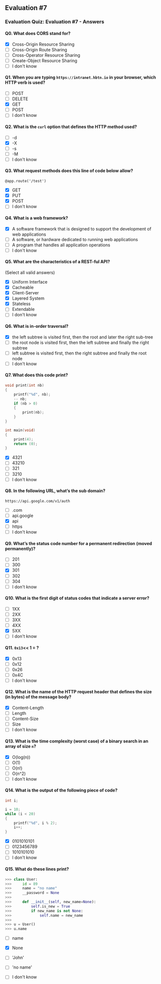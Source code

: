 ## Evaluation #7
### Evaluation Quiz: Evaluation #7 - Answers

#### Q0. What does CORS stand for?
- [x] Cross-Origin Resource Sharing
- [ ] Cross-Origin Route Sharing
- [ ] Cross-Operator Resource Sharing
- [ ] Create-Object Resource Sharing
- [ ] I don't know

#### Q1. When you are typing `https://intranet.hbtn.io` in your browser, which HTTP verb is used?
- [ ] POST
- [ ] DELETE
- [x] GET
- [ ] POST
- [ ] I don't know

#### Q2. What is the `curl` option that defines the HTTP method used?
- [ ] -d
- [x] -X
- [ ] -s
- [ ] -M
- [ ] I don't know

#### Q3. What request methods does this line of code below allow?
`@app.route('/test')`
- [x] GET
- [x] PUT
- [x] POST
- [ ] I don't know

#### Q4. What is a web framework?
- [x] A software framework that is designed to support the development of web applications
- [ ] A software, or hardware dedicated to running web applications
- [ ] A program that handles all application operations
- [ ] I don't know

#### Q5. What are the characteristics of a REST-ful API?
(Select all valid answers)
- [x] Uniform Interface
- [x] Cacheable
- [x] Client-Server
- [x] Layered System
- [x] Stateless
- [ ] Extendable
- [ ] I don't know

#### Q6. What is in-order traversal?
- [x] the left subtree is visited first, then the root and later the right sub-tree
- [ ] the root node is visited first, then the left subtree and finally the right subtree
- [ ] left subtree is visited first, then the right subtree and finally the root node
- [ ] I don't know

#### Q7. What does this code print?
```C
void print(int nb)
{
    printf("%d", nb);
    -- nb;
    if (nb > 0) 
    {
        print(nb);
    }
}

int main(void)
{
    print(4);
    return (0);
}
```
- [x] 4321
- [ ] 43210
- [ ] 321
- [ ] 3210
- [ ] I don't know

#### Q8. In the following URL, what’s the sub domain?
`https://api.google.com/v1/auth`
- [ ] .com
- [ ] api.google
- [x] api
- [ ] https
- [ ] I don't know

#### Q9. What’s the status code number for a permanent redirection (moved permanently)?
- [ ] 201
- [ ] 300
- [x] 301
- [ ] 302
- [ ] 304
- [ ] I don't know

#### Q10. What is the first digit of status codes that indicate a server error?
- [ ] 1XX
- [ ] 2XX
- [ ] 3XX
- [ ] 4XX
- [x] 5XX
- [ ] I don't know

#### Q11. `0x13`<< 1 = ?
- [x] 0x13
- [ ] 0x12
- [ ] 0x26
- [ ] 0x4C
- [ ] I don't know

#### Q12. What is the name of the HTTP request header that defines the size (in bytes) of the message body?
- [x] Content-Length
- [ ] Length
- [ ] Content-Size
- [ ] Size
- [ ] I don't know

#### Q13. What is the time complexity (worst case) of a binary search in an array of size `n`?
- [x] O(log(n))
- [ ] O(1)
- [ ] O(n!)
- [ ] O(n^2)
- [ ] I don't know

#### Q14. What is the output of the following piece of code?
```C
int i;

i = 10;
while (i < 20)
{
    printf("%d", i % 2);
    i++;
}
```
- [x] 0101010101
- [ ] 0123456789
- [ ] 1010101010
- [ ] I don't know

#### Q15. What do these lines print?
```python
>>> class User:
>>>     id = 89
>>>     name = "no name"
>>>     __password = None
>>>     
>>>     def __init__(self, new_name=None):
>>>         self.is_new = True
>>>         if new_name is not None:
>>>             self.name = new_name
>>> 
>>> u = User()
>>> u.name
```
- [ ] name
- [x] None
- [ ] 'John'
- [ ] 'no name'
- [ ] I don't know


























